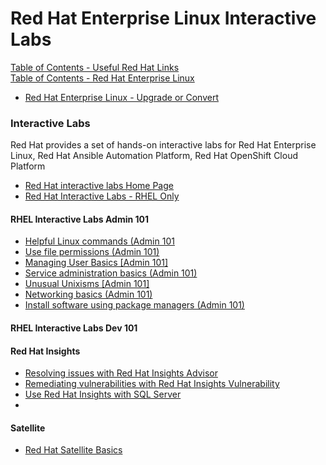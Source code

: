# Red Hat Enterprise Linux Interactive Labs


[Table of Contents - Useful Red Hat Links](https://github.com/pslucas0212/UsefulRedHatLinks)  
[Table of Contents - Red Hat Enterprise Linux](https://github.com/pslucas0212/Red-Hat-Enterprise-Linux-Table-of-Contents)

- [Red Hat Enterprise Linux - Upgrade or Convert](https://github.com/pslucas0212/RHEL-Upgrade-Convert-Useful-links/)

### Interactive Labs
Red Hat provides a set of hands-on interactive labs for Red Hat Enterprise Linux, Red Hat Ansible Automation Platform, Red Hat OpenShift Cloud Platform

- [Red Hat interactive labs Home Page](https://www.redhat.com/en/interactive-labs)
- [Red Hat Interactive Labs - RHEL Only](https://www.redhat.com/en/interactive-labs/enterprise-linux)

#### RHEL Interactive Labs Admin 101
- [Helpful Linux commands (Admin 101](https://www.redhat.com/en/interactive-labs/helpful-linux-commands)
- [Use file permissions (Admin 101)](https://www.redhat.com/en/interactive-labs/use-file-permissions)
- [Managing User Basics [Admin 101]](https://zero.demo.redhat.com/lab/zt-rhel.zt-user-basics.prod)
- [Service administration basics (Admin 101)](https://www.redhat.com/en/interactive-labs/service-administration-basics)
- [Unusual Unixisms [Admin 101]](https://www.redhat.com/en/interactive-labs/unusual-unixisms-admin-101)
- [Networking basics (Admin 101)](https://www.redhat.com/en/interactive-labs/networking-basics-admin-101)
- [Install software using package managers (Admin 101)](https://www.redhat.com/en/interactive-labs/install-software-using-package-managers)

#### RHEL Interactive Labs Dev 101

#### Red Hat Insights
- [Resolving issues with Red Hat Insights Advisor](https://www.redhat.com/en/interactive-labs/resolve-issues-red-hat-insights-advisor-functionality)
- [Remediating vulnerabilities with Red Hat Insights Vulnerability](https://www.redhat.com/en/interactive-labs/remediating-vulnerabilities-with-red-hat-insights)
- [Use Red Hat Insights with SQL Server](https://www.redhat.com/en/interactive-labs/use-red-hat-insights-sql-server)
- 

#### Satellite
- [Red Hat Satellite Basics](https://www.redhat.com/en/satellite-basics-lab)



